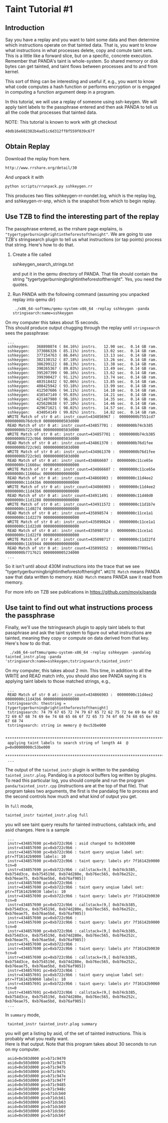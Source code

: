 
Taint Tutorial #1
=================

Introduction
------------

Say you have a replay and you want to taint some data and then
determine which instructions operate on that tainted data.  That is,
you want to know what instructions in what processes delete, copy and
comute taint sets.  This is a little like a forward slice, but on a
specific, concrete execution.  Remember that PANDA's taint is
whole-system.  So shared memory or disk bytes can get tainted, and
taint flows between processes and to and from kernel.

This sort of thing can be interesting and useful if, e.g., you want
to know what code computes a hash function or performs encryption
or is engaged in computing a function argument deep in a program.

In this tutorial, we will use a replay of someone using ssh-keygen.
We will apply taint labels to the passphrase entered and then ask
PANDA to tell us all the code that processes that tainted data.


NOTE:  This tutorial is known to work with git checkout

    40db16e602382b4ad51c6d312ff8f559f039c67f

Obtain Replay 
-------------

Download the replay from here. 

    http://www.rrshare.org/detail/30 

And unpack it with 

    python scripts/rrunpack.py sshkeygen.rr 

This produces two files sshkeygen-rr-nondet.log, which is
the replay log, and sshkeygen-rr-snp, which is the snapshot
from which to begin replay.


Use TZB to find the interesting part of the replay
--------------------------------------------------

The passphrase entered, as the rrshare page explains, is
`"tygertygerburningbrightintheforestofthenight"`.  We are going to use
TZB's  stringsearch  plugin to tell us what instructions
(or tap points) process that string. Here's how to do that. 

1. Create a file called 

    sshkeygen_search_strings.txt 

    and put it in the qemu directory of PANDA.  That file should contain
    the string "tygertygerburningbrightintheforestofthenight".  Yes, you
    need the quotes. 

2. Run PANDA with the following command (assuming you unpacked replay into
qemu dir)

        ./x86_64-softmmu/qemu-system-x86_64 -replay sshkeygen -panda stringsearch:name=sshkeygen

On my computer this takes about 15 seconds.  
This should produce output chugging through the replay until `stringsearch` sees the passphrase:

     ...
     sshkeygen:   368898074 ( 84.16%) instrs.   12.90 sec.  0.14 GB ram.                                   
     sshkeygen:   373086326 ( 85.11%) instrs.   13.02 sec.  0.14 GB ram.                                   
     sshkeygen:   377154763 ( 86.04%) instrs.   13.13 sec.  0.14 GB ram.                                   
     sshkeygen:   382130152 ( 87.18%) instrs.   13.26 sec.  0.14 GB ram.                                   
     sshkeygen:   386299122 ( 88.13%) instrs.   13.38 sec.  0.14 GB ram.                                   
     sshkeygen:   390265367 ( 89.03%) instrs.   13.49 sec.  0.14 GB ram.                                   
     sshkeygen:   395207399 ( 90.16%) instrs.   13.62 sec.  0.14 GB ram.                                   
     sshkeygen:   399390427 ( 91.12%) instrs.   13.74 sec.  0.14 GB ram.                                   
     sshkeygen:   403518432 ( 92.06%) instrs.   13.85 sec.  0.14 GB ram.                                   
     sshkeygen:   408425942 ( 93.18%) instrs.   13.99 sec.  0.14 GB ram.                                   
     sshkeygen:   412507606 ( 94.11%) instrs.   14.10 sec.  0.14 GB ram.                                   
     sshkeygen:   416547149 ( 95.03%) instrs.   14.21 sec.  0.14 GB ram.                                   
     sshkeygen:   421487980 ( 96.16%) instrs.   14.35 sec.  0.14 GB ram.                                   
     sshkeygen:   425620638 ( 97.10%) instrs.   14.46 sec.  0.14 GB ram.                                   
     sshkeygen:   429671621 ( 98.02%) instrs.   14.57 sec.  0.14 GB ram.                                   
     sshkeygen:   434054149 ( 99.02%) instrs.   14.82 sec.  0.14 GB ram.                                   
     WRITE Match of str 0 at: instr_count=434856967 :  00000000b7551cd7 00000000b76dc0c0 000000000503d000  
     READ Match of str 0 at: instr_count=434857701 :  00000000b74cb385 00000000b722c9b6 000000000503d000   
     WRITE Match of str 0 at: instr_count=434857701 :  00000000b74cb385 00000000b722c9b6 000000000503d000  
     READ Match of str 0 at: instr_count=434861370 :  00000000b76d1fee 00000000b722c9d1 000000000503d000   
     WRITE Match of str 0 at: instr_count=434861370 :  00000000b76d1fee 00000000b722c9d1 000000000503d000  
     READ Match of str 0 at: instr_count=434866607 :  00000000c11ce65e 00000000c11660ac 0000000000000000   
     WRITE Match of str 0 at: instr_count=434866607 :  00000000c11ce65e 00000000c11660ac 0000000000000000  
     READ Match of str 0 at: instr_count=434866903 :  00000000c11d4ee2 00000000c11d43b6 0000000000000000   
     WRITE Match of str 0 at: instr_count=434866903 :  00000000c11d4ee2 00000000c11d43b6 0000000000000000  
     READ Match of str 0 at: instr_count=434911491 :  00000000c11d40d0 00000000c11d1288 0000000000000000   
     WRITE Match of str 0 at: instr_count=434911572 :  00000000c11d1b7e 00000000c11d0274 0000000000000000  
     READ Match of str 0 at: instr_count=435098574 :  00000000c11ce1a1 00000000c11d2279 0000000000000000   
     WRITE Match of str 0 at: instr_count=435098624 :  00000000c11ce1a1 00000000c11d22d0 0000000000000000  
     READ Match of str 0 at: instr_count=435098710 :  00000000c11ce1a1 00000000c11d22f0 0000000000000000   
     WRITE Match of str 0 at: instr_count=435098717 :  00000000c11d22fd 00000000c1165944 0000000000000000  
     READ Match of str 0 at: instr_count=435099352 :  00000000b77095e1 00000000b7717621 0000000005234000   
     ...

So it isn't until about 430M instructions into the trace that we see "tygertygerburningbrightintheforestofthenight".
`WRITE Match` means PANDA saw that data written to memory. 
`READ Match` means PANDA saw it read from memory.

For more info on TZB see publications in https://github.com/moyix/panda


Use taint to find out what instructions process the passphrase
-----------------------------------------------------------------

Finally, we'll use the tstringsearch plugin to apply taint labels to
that passphrase and ask the taint system to figure out what
instructions are tainted, meaning they copy or compute on data derived from that key.  
Here's how to do that.

      ./x86_64-softmmu/qemu-system-x86_64 -replay sshkeygen -pandalog tainted_instr.plog -panda 'stringsearch:name=sshkeygen;tstringsearch;tainted_instr'

On my computer, this takes about 2 min.
This time, in addition to all the WRITE and READ match info, you should also see PANDA saying it is applying
taint labels to those matched strings, e.g.,

     ...
     READ Match of str 0 at: instr_count=434866903 :  00000000c11d4ee2 00000000c11d43b6 0000000000000000                                                     
     tstringsearch: thestring = [tygertygerburningbrightintheforestofthenight]                                                                            
     tstringsearch: 74 79 67 65 72 74 79 67 65 72 62 75 72 6e 69 6e 67 62 72 69 67 68 74 69 6e 74 68 65 66 6f 72 65 73 74 6f 66 74 68 65 6e 69 67 68 74   
     tstringsearch: string in memory @ 0xc53be000                                                                                                         
                                                                                                                                                         
     ****************************************************************************                                                                         
     applying taint labels to search string of length 44  @ p=0x00000000c53be000                                                                          
     ******************************************************************************                                                                       
     ...

The output of the `tainted_instr` plugin is written to the pandalog `tainted_instr.plog`.
Pandalog is a protocol buffers log written by plugins.  
To read this particular log, you should compile and run the program `panda/tainted_instr.cpp` (instructions are at the top of that file).
That program takes two arguments, the first is the pandalog file to process and the second
controls how much and what kind of output you get. 

In `full` mode, 

    tainted_instr tainted_instr.plog full

you will see taint query results for tainted instructions, callstack info, and asid changes.
Here is a sample

     ...
     instr=434857690 pc=0xb722c9b6 : asid changed to 0x503d000                                                                                                  
     instr=434857690 pc=0xb722c9b6 :                                                                                                                            
     instr=434857690 pc=0xb722c9b6 : taint query unqiue label set: ptr=7f16142b9000 labels: 10                                                                  
     instr=434857690 pc=0xb722c9b6 : taint query: labels ptr 7f16142b9000 tcn=0                                                                                 
     instr=434857690 pc=0xb722c9b6 : callstack=(9,[ 0xb74cb385, 0xb754d3ce, 0xb754519d, 0xb74d280e, 0xb76ec565, 0xb76e252c, 0xb76eae75, 0xb76ae5bd, 0xb76af985])
     instr=434857690 pc=0xb722c9b6 :                                                                                                                            
     instr=434857690 pc=0xb722c9b6 : taint query unqiue label set: ptr=7f16142b9030 labels: 10                                                                  
     instr=434857690 pc=0xb722c9b6 : taint query: labels ptr 7f16142b9030 tcn=0                                                                                 
     instr=434857690 pc=0xb722c9b6 : callstack=(9,[ 0xb74cb385, 0xb754d3ce, 0xb754519d, 0xb74d280e, 0xb76ec565, 0xb76e252c, 0xb76eae75, 0xb76ae5bd, 0xb76af985])
     instr=434857690 pc=0xb722c9b6 :                                                                                                                            
     instr=434857690 pc=0xb722c9b6 : taint query: labels ptr 7f16142b9000 tcn=0                                                                                 
     instr=434857690 pc=0xb722c9b6 : callstack=(9,[ 0xb74cb385, 0xb754d3ce, 0xb754519d, 0xb74d280e, 0xb76ec565, 0xb76e252c, 0xb76eae75, 0xb76ae5bd, 0xb76af985])
     instr=434857690 pc=0xb722c9b6 :                                                                                                                            
     instr=434857690 pc=0xb722c9b6 : taint query: labels ptr 7f16142b9030 tcn=0                                                                                 
     instr=434857690 pc=0xb722c9b6 : callstack=(9,[ 0xb74cb385, 0xb754d3ce, 0xb754519d, 0xb74d280e, 0xb76ec565, 0xb76e252c, 0xb76eae75, 0xb76ae5bd, 0xb76af985])
     instr=434857691 pc=0xb722c9b6 :                                                                                                                            
     instr=434857691 pc=0xb722c9b6 : taint query unqiue label set: ptr=7f16142b9060 labels: 10                                                                  
     instr=434857691 pc=0xb722c9b6 : taint query: labels ptr 7f16142b9060 tcn=0                                                                                 
     instr=434857691 pc=0xb722c9b6 : callstack=(9,[ 0xb74cb385, 0xb754d3ce, 0xb754519d, 0xb74d280e, 0xb76ec565, 0xb76e252c, 0xb76eae75, 0xb76ae5bd, 0xb76af985])
     ...

In `summary` mode, 

     tainted_instr tainted_instr.plog summary

you will get a listing by asid, of the set of tainted instructions.
This is probably what you really want.  
Here is that output.
Note that this program takes about 30 seconds to run on my computer. 

     asid=0x503d000	pc=b71c9470     
     asid=0x503d000	pc=b71c9475     
     asid=0x503d000	pc=b71c947b     
     asid=0x503d000	pc=b71c947c     
     asid=0x503d000	pc=b71c947e     
     asid=0x503d000	pc=b71c947f     
     asid=0x503d000	pc=b71c9485     
     asid=0x503d000	pc=b71c948c     
     asid=0x503d000	pc=b71dcb60     
     asid=0x503d000	pc=b71dcb61     
     asid=0x503d000	pc=b71dcb63     
     asid=0x503d000	pc=b71dcb69     
     asid=0x503d000	pc=b71dcb6c     
     asid=0x503d000	pc=b71dcb6f     
